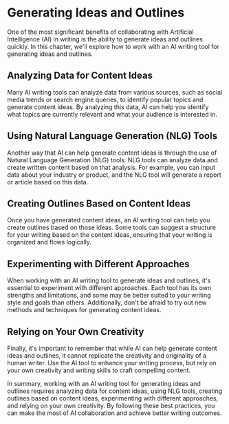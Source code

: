 Generating Ideas and Outlines
=======================================================================

One of the most significant benefits of collaborating with Artificial Intelligence (AI) in writing is the ability to generate ideas and outlines quickly. In this chapter, we'll explore how to work with an AI writing tool for generating ideas and outlines.

Analyzing Data for Content Ideas
--------------------------------

Many AI writing tools can analyze data from various sources, such as social media trends or search engine queries, to identify popular topics and generate content ideas. By analyzing this data, AI can help you identify what topics are currently relevant and what your audience is interested in.

Using Natural Language Generation (NLG) Tools
---------------------------------------------

Another way that AI can help generate content ideas is through the use of Natural Language Generation (NLG) tools. NLG tools can analyze data and create written content based on that analysis. For example, you can input data about your industry or product, and the NLG tool will generate a report or article based on this data.

Creating Outlines Based on Content Ideas
----------------------------------------

Once you have generated content ideas, an AI writing tool can help you create outlines based on those ideas. Some tools can suggest a structure for your writing based on the content ideas, ensuring that your writing is organized and flows logically.

Experimenting with Different Approaches
---------------------------------------

When working with an AI writing tool to generate ideas and outlines, it's essential to experiment with different approaches. Each tool has its own strengths and limitations, and some may be better suited to your writing style and goals than others. Additionally, don't be afraid to try out new methods and techniques for generating content ideas.

Relying on Your Own Creativity
------------------------------

Finally, it's important to remember that while AI can help generate content ideas and outlines, it cannot replicate the creativity and originality of a human writer. Use the AI tool to enhance your writing process, but rely on your own creativity and writing skills to craft compelling content.

In summary, working with an AI writing tool for generating ideas and outlines requires analyzing data for content ideas, using NLG tools, creating outlines based on content ideas, experimenting with different approaches, and relying on your own creativity. By following these best practices, you can make the most of AI collaboration and achieve better writing outcomes.
